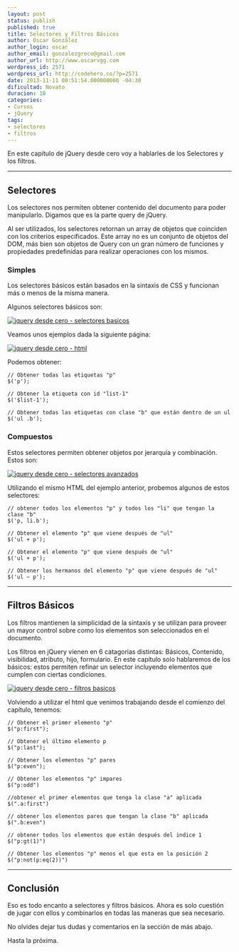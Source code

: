 ```yaml
---
layout: post
status: publish
published: true
title: Selectores y Filtros Básicos
author: Oscar González
author_login: oscar
author_email: gonzalezgreco@gmail.com
author_url: http://www.oscarvgg.com
wordpress_id: 2571
wordpress_url: http://codehero.co/?p=2571
date: 2013-11-11 00:51:54.000000000 -04:30
dificultad: Novato
duracion: 10
categories:
- Cursos
- jQuery
tags:
- selectores
- filtros
---
```

<p>En este capítulo de jQuery desde cero voy a hablarles de los Selectores y los filtros.</p>

<hr />

<h2>Selectores</h2>

<p>Los selectores nos permiten obtener contenido del documento para poder manipularlo. Digamos que es la parte query de jQuery.</p>

<p>Al ser utilizados, los selectores retornan un array de objetos que coinciden con los criterios especificados. Este array no es un conjunto de objetos del DOM, más bien son objetos de Query con un gran número de funciones y propiedades predefinidas para realizar operaciones con los mismos.</p>

<h3>Simples</h3>

<p>Los selectores básicos están basados en la sintaxis de CSS y funcionan más o menos de la misma manera.</p>

<p>Algunos selectores básicos son:</p>

<p><a href="http://codehero.co/oc-content/uploads/2013/11/Screen-Shot-2013-11-11-at-12.38.25-AM.png"><img src="http://i.imgur.com/srKOjlt.png" alt="jquery desde cero - selectores basicos" class="aligncenter size-full wp-image-2574" /></a></p>

<p>Veamos unos ejemplos dada la siguiente página:</p>

<p><a href="http://codehero.co/oc-content/uploads/2013/11/Screen-Shot-2013-11-11-at-12.36.27-AM.png"><img src="http://i.imgur.com/YKemU4F.png" alt="jquery desde cero - html" class="aligncenter size-full wp-image-2573" /></a></p>

<p>Podemos obtener:</p>

<pre><code>// Obtener todas las etiquetas "p"
$('p');

// Obtener la etiqueta con id "list-1"
$('$list-1');

// Obtener todas las etiquetas con clase "b" que están dentro de un ul
$('ul .b');
</code></pre>

<h3>Compuestos</h3>

<p>Estos selectores permiten obtener objetos por jerarquía y combinación. Estos son:</p>

<p><a href="http://codehero.co/oc-content/uploads/2013/11/Screen-Shot-2013-11-11-at-12.35.58-AM.png"><img src="http://i.imgur.com/hAJ4BUw.png" alt="jquery desde cero - selectores avanzados" class="aligncenter size-full wp-image-2575" /></a></p>

<p>Utilizando el mismo HTML del ejemplo anterior, probemos algunos de estos selectores:</p>

<pre><code>// obtener todos los elementos "p" y todos los "li" que tengan la clase "b"
$('p, li.b');

// Obtener el elemento "p" que viene después de "ul"
$('ul + p');

// Obtener el elemento "p" que viene después de "ul"
$('ul + p');

// Obtener los hermanos del elemento "p" que viene después de "ul"
$('ul ~ p');
</code></pre>

<hr />

<h2>Filtros Básicos</h2>

<p>Los filtros mantienen la simplicidad de la sintaxis y se utilizan para proveer un mayor control sobre como los elementos son seleccionados en el documento.</p>

<p>Los filtros en jQuery vienen en 6 catagorias distintas: Básicos, Contenido, visibilidad, atributo, hijo, formulario. En este capítulo solo hablaremos de los básicos: estos permiten refinar un selector incluyendo elementos que cumplen con ciertas condiciones.</p>

<p><a href="http://codehero.co/oc-content/uploads/2013/11/Screen-Shot-2013-11-11-at-12.35.36-AM.png"><img src="http://i.imgur.com/zTuUnn1.png" alt="jquery desde cero - filtros basicos" class="aligncenter size-full wp-image-2576" /></a></p>

<p>Volviendo a utilizar el html que venimos trabajando desde el comienzo del capítulo, tenemos:</p>

<pre><code>// Obtener el primer elemento "p"
$("p:first");

// Obtener el último elemento p
$("p:last");

// Obtener los elementos "p" pares
$("p:even");

// Obtener los elementos "p" impares
$("p:odd")

//obtener el primer elementos que tenga la clase "a" aplicada
$(".a:first")

// obtener los elementos pares que tengan la clase "b" aplicada
$(".b:even")

// obtener todos los elementos que están después del indice 1
$("p:gt(1)")

// Obtener los elementos "p" menos el que esta en la posición 2
$("p:not(p:eq(2))")
</code></pre>

<hr />

<h2>Conclusión</h2>

<p>Eso es todo encanto a selectores y filtros básicos. Ahora es solo cuestión de jugar con ellos y combinarlos en todas las maneras que sea necesario.</p>

<p>No olvides dejar tus dudas y comentarios en la sección de más abajo.</p>

<p>Hasta la próxima.</p>
